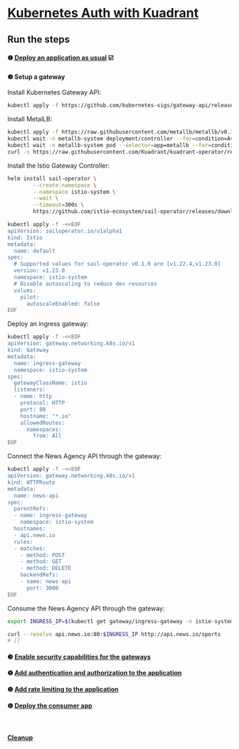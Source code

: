 # [Kubernetes Auth with Kuadrant](README.md)

## Run the steps

#### ❶ [Deploy an application as usual](1-deploy.md) ☑️
#### ❷ Setup a gateway

Install Kubernetes Gateway API:

```sh
kubectl apply -f https://github.com/kubernetes-sigs/gateway-api/releases/download/v1.1.0/standard-install.yaml
```

Install MetalLB:

```sh
kubectl apply -f https://raw.githubusercontent.com/metallb/metallb/v0.13.7/config/manifests/metallb-native.yaml
kubectl wait -n metallb-system deployment/controller --for=condition=Available --timeout=300s
kubectl wait -n metallb-system pod --selector=app=metallb --for=condition=ready --timeout=60s
curl -s https://raw.githubusercontent.com/Kuadrant/kuadrant-operator/refs/tags/v0.10.0/utils/docker-network-ipaddresspool.sh | bash -s -- kind yq 1 | kubectl apply -n metallb-system -f -
```


Install the Istio Gateway Controller:

```sh
helm install sail-operator \
		--create-namespace \
		--namespace istio-system \
		--wait \
		--timeout=300s \
		https://github.com/istio-ecosystem/sail-operator/releases/download/0.1.0/sail-operator-0.1.0.tgz

kubectl apply -f -<<EOF
apiVersion: sailoperator.io/v1alpha1
kind: Istio
metadata:
  name: default
spec:
  # Supported values for sail-operator v0.1.0 are [v1.22.4,v1.23.0]
  version: v1.23.0
  namespace: istio-system
  # Disable autoscaling to reduce dev resources
  values:
    pilot:
      autoscaleEnabled: false
EOF
```


Deploy an ingress gateway:

```sh
kubectl apply -f -<<EOF
apiVersion: gateway.networking.k8s.io/v1
kind: Gateway
metadata:
  name: ingress-gateway
  namespace: istio-system
spec:
  gatewayClassName: istio
  listeners:
  - name: http
    protocol: HTTP
    port: 80
    hostname: "*.io"
    allowedRoutes:
      namespaces:
        from: All
EOF
```

Connect the News Agency API through the gateway:

```sh
kubectl apply -f -<<EOF
apiVersion: gateway.networking.k8s.io/v1
kind: HTTPRoute
metadata:
  name: news-api
spec:
  parentRefs:
  - name: ingress-gateway
    namespace: istio-system
  hostnames:
  - api.news.io
  rules:
  - matches:
    - method: POST
    - method: GET
    - method: DELETE
    backendRefs:
    - name: news-api
      port: 3000
EOF
```

Consume the News Agency API through the gateway:

```sh
export INGRESS_IP=$(kubectl get gateway/ingress-gateway -n istio-system -o jsonpath='{.status.addresses[0].value}')
```

```sh
curl --resolve api.news.io:80:$INGRESS_IP http://api.news.io/sports
# []
```

#### ❸ [Enable security capabilities for the gateways](3-kuadrant.md)
#### ❹ [Add authentication and authorization to the application](4-auth.md)
#### ❺ [Add rate limiting to the application](5-rate-limit.md)
#### ❻ [Deploy the consumer app](6-consumer.md)

<br/>

#### [Cleanup](cleanup.md)
